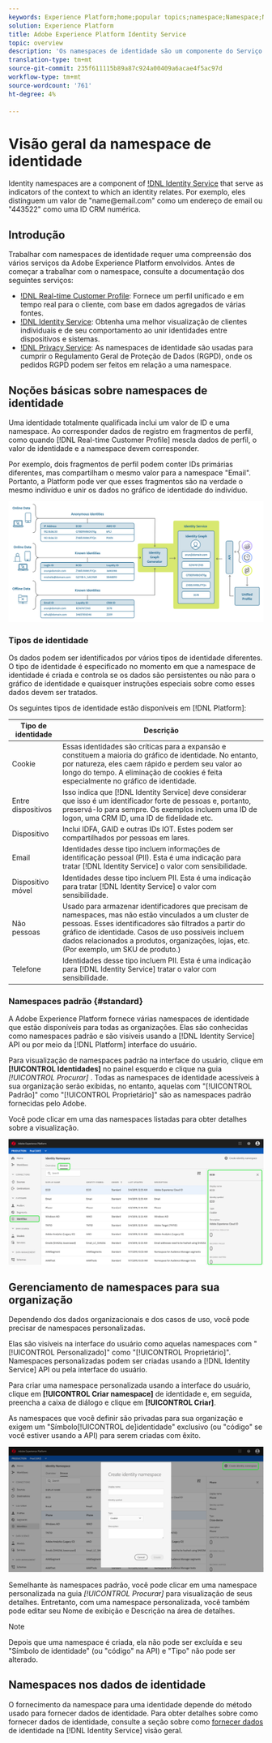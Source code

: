 ```yaml
---
keywords: Experience Platform;home;popular topics;namespace;Namespace;Namespaces;namespaces;identity namespace;Identity namespace;identity;Identity;Identity service;identity service
solution: Experience Platform
title: Adobe Experience Platform Identity Service
topic: overview
description: 'Os namespaces de identidade são um componente do Serviço de identidade da   que serve como indicadores do contexto ao qual uma identidade está relacionada. Por exemplo, eles distinguem um valor de "name<span>@email.com" como um endereço de email ou "443522" como uma ID CRM numérica. '
translation-type: tm+mt
source-git-commit: 235f611115b89a87c924a00409a6acae4f5ac97d
workflow-type: tm+mt
source-wordcount: '761'
ht-degree: 4%

---
```



# Visão geral da namespace de identidade

Identity namespaces are a component of [!DNL Identity Service](./home.md) that serve as indicators of the context to which an identity relates. Por exemplo, eles distinguem um valor de &quot;name<span>@email.com&quot; como um endereço de email ou &quot;443522&quot; como uma ID CRM numérica.

## Introdução

Trabalhar com namespaces de identidade requer uma compreensão dos vários serviços da Adobe Experience Platform envolvidos. Antes de começar a trabalhar com o namespace, consulte a documentação dos seguintes serviços:

- [!DNL Real-time Customer Profile](../profile/home.md): Fornece um perfil unificado e em tempo real para o cliente, com base em dados agregados de várias fontes.
- [!DNL Identity Service](./home.md): Obtenha uma melhor visualização de clientes individuais e de seu comportamento ao unir identidades entre dispositivos e sistemas.
- [!DNL Privacy Service](../privacy-service/home.md): As namespaces de identidade são usadas para cumprir o Regulamento Geral de Proteção de Dados (RGPD), onde os pedidos RGPD podem ser feitos em relação a uma namespace.

## Noções básicas sobre namespaces de identidade

Uma identidade totalmente qualificada inclui um valor de ID e uma namespace. Ao corresponder dados de registro em fragmentos de perfil, como quando [!DNL Real-time Customer Profile] mescla dados de perfil, o valor de identidade e a namespace devem corresponder.

Por exemplo, dois fragmentos de perfil podem conter IDs primárias diferentes, mas compartilham o mesmo valor para a namespace &quot;Email&quot;. Portanto, a Platform pode ver que esses fragmentos são na verdade o mesmo indivíduo e unir os dados no gráfico de identidade do indivíduo.

![](images/identity-service-stitching.png)

### Tipos de identidade

Os dados podem ser identificados por vários tipos de identidade diferentes. O tipo de identidade é especificado no momento em que a namespace de identidade é criada e controla se os dados são persistentes ou não para o gráfico de identidade e quaisquer instruções especiais sobre como esses dados devem ser tratados.

Os seguintes tipos de identidade estão disponíveis em [!DNL Platform]:

| Tipo de identidade | Descrição |
| --- | --- |
| Cookie | Essas identidades são críticas para a expansão e constituem a maioria do gráfico de identidade. No entanto, por natureza, eles caem rápido e perdem seu valor ao longo do tempo. A eliminação de cookies é feita especialmente no gráfico de identidade. |
| Entre dispositivos | Isso indica que [!DNL Identity Service] deve considerar que isso é um identificador forte de pessoas e, portanto, preservá-lo para sempre. Os exemplos incluem uma ID de logon, uma CRM ID, uma ID de fidelidade etc. |
| Dispositivo | Inclui IDFA, GAID e outras IDs IOT. Estes podem ser compartilhados por pessoas em lares. |
| Email | Identidades desse tipo incluem informações de identificação pessoal (PII). Esta é uma indicação para tratar [!DNL Identity Service] o valor com sensibilidade. |
| Dispositivo móvel | Identidades desse tipo incluem PII. Esta é uma indicação para tratar [!DNL Identity Service] o valor com sensibilidade. |
| Não pessoas | Usado para armazenar identificadores que precisam de namespaces, mas não estão vinculados a um cluster de pessoas. Esses identificadores são filtrados a partir do gráfico de identidade. Casos de uso possíveis incluem dados relacionados a produtos, organizações, lojas, etc. (Por exemplo, um SKU de produto.) |
| Telefone | Identidades desse tipo incluem PII. Esta é uma indicação para [!DNL Identity Service] tratar o valor com sensibilidade. |

### Namespaces padrão {#standard}

A Adobe Experience Platform fornece várias namespaces de identidade que estão disponíveis para todas as organizações. Elas são conhecidas como namespaces padrão e são visíveis usando a [!DNL Identity Service] API ou por meio da [!DNL Platform] interface do usuário.

Para visualização de namespaces padrão na interface do usuário, clique em **[!UICONTROL Identidades]** no painel esquerdo e clique na guia *[!UICONTROL Procurar]* . Todas as namespaces de identidade acessíveis à sua organização serão exibidas, no entanto, aquelas com &quot;[!UICONTROL Padrão]&quot; como &quot;[!UICONTROL Proprietário]&quot; são as namespaces padrão fornecidas pelo Adobe.

Você pode clicar em uma das namespaces listadas para obter detalhes sobre a visualização.

![](./images/standard-namespace-detail.png)

## Gerenciamento de namespaces para sua organização

Dependendo dos dados organizacionais e dos casos de uso, você pode precisar de namespaces personalizadas.

Elas são visíveis na interface do usuário como aquelas namespaces com &quot;[!UICONTROL Personalizado]&quot; como &quot;[!UICONTROL Proprietário]&quot;. Namespaces personalizadas podem ser criadas usando a [!DNL Identity Service] API ou pela interface do usuário.

Para criar uma namespace personalizada usando a interface do usuário, clique em **[!UICONTROL Criar namespace]** de identidade e, em seguida, preencha a caixa de diálogo e clique em **[!UICONTROL Criar]**.

As namespaces que você definir são privadas para sua organização e exigem um &quot;Símbolo[!UICONTROL de]identidade&quot; exclusivo (ou &quot;código&quot; se você estiver usando a API) para serem criadas com êxito.

![](./images/create-identity-namespace.png)

Semelhante às namespaces padrão, você pode clicar em uma namespace personalizada na guia *[!UICONTROL Procurar]* para visualização de seus detalhes. Entretanto, com uma namespace personalizada, você também pode editar seu Nome de exibição e Descrição na área de detalhes.

>[!NOTE]
>
>Depois que uma namespace é criada, ela não pode ser excluída e seu &quot;Símbolo de identidade&quot; (ou &quot;código&quot; na API) e &quot;Tipo&quot; não pode ser alterado.

## Namespaces nos dados de identidade

O fornecimento da namespace para uma identidade depende do método usado para fornecer dados de identidade. Para obter detalhes sobre como fornecer dados de identidade, consulte a seção sobre como [fornecer dados](./home.md#supplying-identity-data-to-identity-service) de identidade na [!DNL Identity Service] visão geral.
